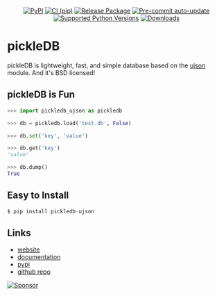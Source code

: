 <p align="center">
<a href="https://pypi.org/project/pickledb-ujson/"><img src="https://img.shields.io/pypi/v/pickledb-ujson" alt="PyPI"></a>
<a href="https://github.com/Divkix/pickledb_ujson/actions"><img src="https://github.com/Divkix/pickledb_ujson/workflows/CI%20%28pip%29/badge.svg" alt="CI (pip)"></a>
<a href="https://github.com/Divkix/pickledb_ujson/actions/workflows/release.yml"><img src="https://github.com/Divkix/pickledb_ujson/actions/workflows/release.yml/badge.svg" alt="Release Package"></a>
<a href="https://github.com/Divkix/pickledb_ujson/actions/workflows/pre-commit-autoupdate.yml"><img src="https://github.com/Divkix/pickledb_ujson/actions/workflows/pre-commit-autoupdate.yml/badge.svg" alt="Pre-commit auto-update"></a>
<a href="https://pypi.org/project/pickledb-ujson/"><img src="https://img.shields.io/pypi/pyversions/pickledb-ujson.svg" alt="Supported Python Versions"></a>
<a href="https://pepy.tech/project/pickledb-ujson"><img src="https://pepy.tech/badge/pickledb-ujson" alt="Downloads"></a>
</p>

# pickleDB
pickleDB is lightweight, fast, and simple database based on the
[ujson](https://github.com/ultrajson/ultrajson) module.
And it's BSD licensed!


## pickleDB is Fun
```python
>>> import pickledb_ujson as pickledb

>>> db = pickledb.load('test.db', False)

>>> db.set('key', 'value')

>>> db.get('key')
'value'

>>> db.dump()
True
```

## Easy to Install
```python
$ pip install pickledb-ujson
```

## Links
* [website](https://patx.github.io/pickledb)
* [documentation](https://patx.github.io/pickledb/commands.html)
* [pypi](http://pypi.python.org/pypi/pickledb_ujson)
* [github repo](https://github.com/divkix/pickledb_ujson)


[![Sponsor](https://www.datocms-assets.com/31049/1618983297-powered-by-vercel.svg)](https://vercel.com/?utm_source=divideprojects&utm_campaign=oss)
